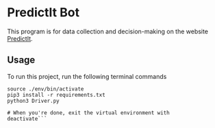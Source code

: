 # PredictIt Bot

This program is for data collection and decision-making on the website [PredictIt](https://predictit.com).

## Usage

To run this project, run the following terminal commands

```python3 -m venv ./env
source ./env/bin/activate
pip3 install -r requirements.txt
python3 Driver.py

# When you're done, exit the virtual environment with
deactivate```
